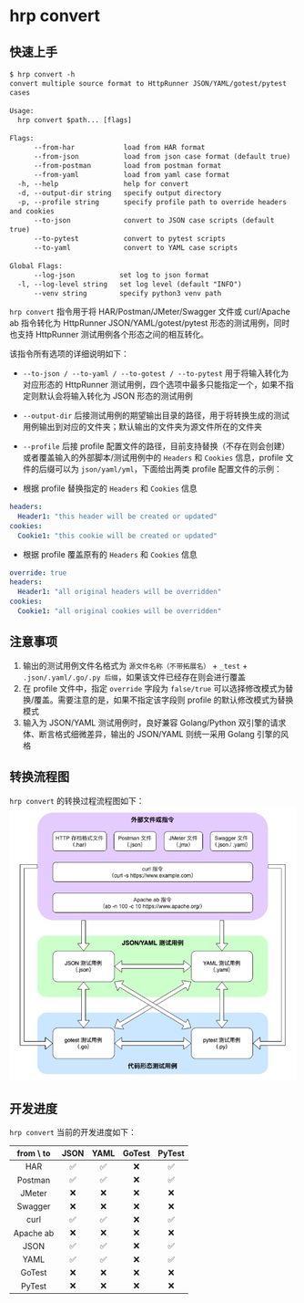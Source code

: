# hrp convert

## 快速上手

```shell
$ hrp convert -h
convert multiple source format to HttpRunner JSON/YAML/gotest/pytest cases

Usage:
  hrp convert $path... [flags]

Flags:
      --from-har            load from HAR format
      --from-json           load from json case format (default true)
      --from-postman        load from postman format
      --from-yaml           load from yaml case format
  -h, --help                help for convert
  -d, --output-dir string   specify output directory
  -p, --profile string      specify profile path to override headers and cookies
      --to-json             convert to JSON case scripts (default true)
      --to-pytest           convert to pytest scripts
      --to-yaml             convert to YAML case scripts

Global Flags:
      --log-json           set log to json format
  -l, --log-level string   set log level (default "INFO")
      --venv string        specify python3 venv path
```

`hrp convert` 指令用于将 HAR/Postman/JMeter/Swagger 文件或 curl/Apache ab 指令转化为 HttpRunner JSON/YAML/gotest/pytest 形态的测试用例，同时也支持 HttpRunner 测试用例各个形态之间的相互转化。

该指令所有选项的详细说明如下：

- `--to-json / --to-yaml / --to-gotest / --to-pytest` 用于将输入转化为对应形态的 HttpRunner 测试用例，四个选项中最多只能指定一个，如果不指定则默认会将输入转化为 JSON 形态的测试用例
- `--output-dir` 后接测试用例的期望输出目录的路径，用于将转换生成的测试用例输出到对应的文件夹；默认输出的文件夹为源文件所在的文件夹
- `--profile` 后接 profile 配置文件的路径，目前支持替换（不存在则会创建）或者覆盖输入的外部脚本/测试用例中的 `Headers` 和 `Cookies` 信息，profile 文件的后缀可以为 `json/yaml/yml`，下面给出两类 profile 配置文件的示例：

- 根据 profile 替换指定的 `Headers` 和 `Cookies` 信息

```yaml
headers:
  Header1: "this header will be created or updated"
cookies:
  Cookie1: "this cookie will be created or updated"
```

- 根据 profile 覆盖原有的 `Headers` 和 `Cookies` 信息

```yaml
override: true
headers:
  Header1: "all original headers will be overridden"
cookies:
  Cookie1: "all original cookies will be overridden"
```

## 注意事项

1. 输出的测试用例文件名格式为 `源文件名称（不带拓展名）` + `_test` + `.json/.yaml/.go/.py 后缀`，如果该文件已经存在则会进行覆盖
2. 在 profile 文件中，指定 `override` 字段为 `false/true` 可以选择修改模式为替换/覆盖。需要注意的是，如果不指定该字段则 profile 的默认修改模式为替换模式
3. 输入为 JSON/YAML 测试用例时，良好兼容 Golang/Python 双引擎的请求体、断言格式细微差异，输出的 JSON/YAML 则统一采用 Golang 引擎的风格


## 转换流程图

`hrp convert` 的转换过程流程图如下：
![flow chart](asset/flowgram.png)

## 开发进度

`hrp convert` 当前的开发进度如下：

| from \ to | JSON | YAML | GoTest | PyTest |
|:---------:|:----:|:----:|:------:|:------:|
|    HAR    |  ✅   |  ✅   |   ❌    |   ✅    |
|  Postman  |  ✅   |  ✅   |   ❌    |   ✅    |
|  JMeter   |  ❌   |  ❌   |   ❌    |   ❌    |
|  Swagger  |  ❌   |  ❌   |   ❌    |   ❌    |
|   curl    |  ✅   |  ✅   |   ❌    |   ✅    |
| Apache ab |  ❌   |  ❌   |   ❌    |   ❌    |
|   JSON    |  ✅   |  ✅   |   ❌    |   ✅    |
|   YAML    |  ✅   |  ✅   |   ❌    |   ✅    |
|  GoTest   |  ❌   |  ❌   |   ❌    |   ❌    |
|  PyTest   |  ❌   |  ❌   |   ❌    |   ❌    |